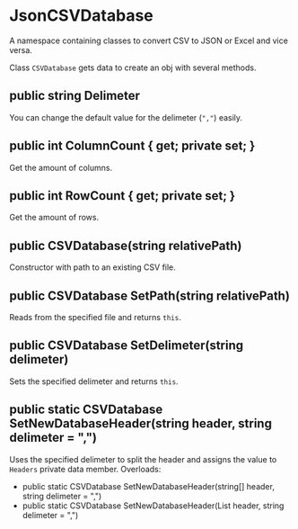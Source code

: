 # JsonCSVDatabase
A namespace containing classes to convert CSV to JSON or Excel and vice versa.

Class `CSVDatabase` gets data to create an obj with several methods.
## public string Delimeter
You can change the default value for the delimeter (`","`) easily.
## public int ColumnCount { get; private set; }
Get the amount of columns.
## public int RowCount { get; private set; }
Get the amount of rows.
## public CSVDatabase(string relativePath)
Constructor with path to an existing CSV file.
## public CSVDatabase SetPath(string relativePath)
Reads from the specified file and returns `this`.
## public CSVDatabase SetDelimeter(string delimeter)
Sets the specified delimeter and returns `this`.
## public static CSVDatabase SetNewDatabaseHeader(string header, string delimeter = ",")
Uses the specified delimeter to split the header and assigns the value to `Headers` private data member.
Overloads:
- public static CSVDatabase SetNewDatabaseHeader(string[] header, string delimeter = ",")
- public static CSVDatabase SetNewDatabaseHeader(List<string> header, string delimeter = ",")